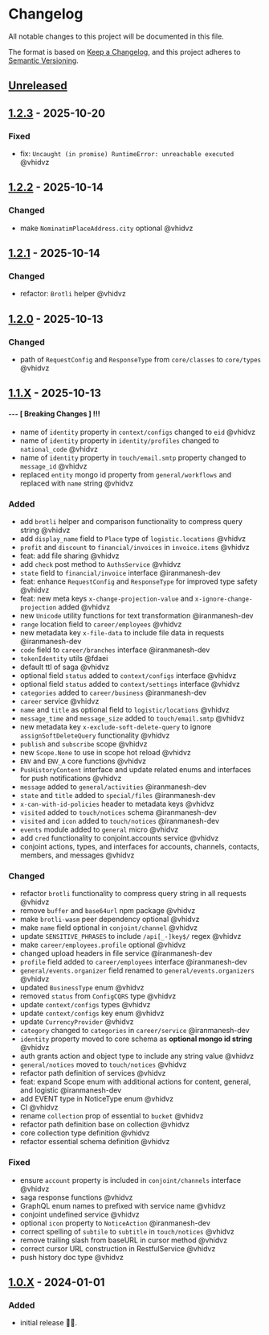 # Changelog

All notable changes to this project will be documented in this file.

The format is based on [Keep a Changelog](https://keepachangelog.com/en/1.1.0/),
and this project adheres to [Semantic Versioning](https://semver.org/spec/v2.0.0.html).

## [Unreleased]

## [1.2.3] - 2025-10-20

### Fixed

- fix: `Uncaught (in promise) RuntimeError: unreachable executed` @vhidvz

## [1.2.2] - 2025-10-14

### Changed

- make `NominatimPlaceAddress.city` optional @vhidvz

## [1.2.1] - 2025-10-14

### Changed

- refactor: `Brotli` helper @vhidvz

## [1.2.0] - 2025-10-13

### Changed

- path of `RequestConfig` and `ResponseType` from `core/classes` to `core/types` @vhidvz

## [1.1.X] - 2025-10-13

#### --- [ Breaking Changes ] !!!

- name of `identity` property in `context/configs` changed to `eid` @vhidvz
- name of `identity` property in `identity/profiles` changed to `national_code` @vhidvz
- name of `identity` property in `touch/email.smtp` property changed to `message_id` @vhidvz
- replaced `entity` mongo id property from `general/workflows` and replaced with `name` string @vhidvz

### Added

- add `brotli` helper and comparison functionality to compress query string @vhidvz
- add `display_name` field to `Place` type of `logistic.locations` @vhidvz
- `profit` and `discount` to `financial/invoices` in `invoice.items` @vhidvz
- feat: add file sharing @vhidvz
- add `check` post method to `AuthsService` @vhidvz
- `state` field to `financial/invoice` interface @iranmanesh-dev
- feat: enhance `RequestConfig` and `ResponseType` for improved type safety @vhidvz
- feat: new meta keys `x-change-projection-value` and `x-ignore-change-projection` added @vhidvz
- new `Unicode` utility functions for text transformation @iranmanesh-dev
- `range` location field to `career/employees` @vhidvz
- new metadata key `x-file-data` to include file data in requests @iranmanesh-dev
- `code` field to `career/branches` interface @iranmanesh-dev
- `tokenIdentity` utils @fdaei
- default ttl of saga @vhidvz
- optional field `status` added to `context/configs` interface @vhidvz
- optional field `status` added to `context/settings` interface @vhidvz
- `categories` added to `career/business` @iranmanesh-dev
- `career` service @vhidvz
- `name` and `title` as optional field to `logistic/locations` @vhidvz
- `message_time` and `message_size` added to `touch/email.smtp` @vhidvz
- new metadata key `x-exclude-soft-delete-query` to ignore `assignSoftDeleteQuery` functionality @vhidvz
- `publish` and `subscribe` scope @vhidvz
- new `Scope.None` to use in scope hot reload @vhidvz
- `ENV` and `ENV_A` core functions @vhidvz
- `PusHistoryContent` interface and update related enums and interfaces for push notifications @vhidvz
- `message` added to `general/activities` @iranmanesh-dev
- `state` and `title` added to `special/files` @iranmanesh-dev
- `x-can-with-id-policies` header to metadata keys @vhidvz
- `visited` added to `touch/notices` schema @iranmanesh-dev
- `visited` and `icon` added to `touch/notices` @iranmanesh-dev
- `events` module added to `general` micro @vhidvz
- add `cred` functionality to conjoint.accounts service @vhidvz
- conjoint actions, types, and interfaces for accounts, channels, contacts, members, and messages @vhidvz

### Changed

- refactor `brotli` functionality to compress query string in all requests @vhidvz
- remove `buffer` and `base64url` npm package @vhidvz
- make `brotli-wasm` peer dependency optional @vhidvz
- make `name` field optional in `conjoint/channel` @vhidvz
- update `SENSITIVE_PHRASES` to include `/api[_-]key$/` regex @vhidvz
- make `career/employees.profile` optional @vhidvz
- changed upload headers in file service @iranmanesh-dev
- `profile` field added to `career/employees` interface @iranmanesh-dev
- `general/events.organizer` field renamed to `general/events.organizers` @vhidvz
- updated `BusinessType` enum @vhidvz
- removed `status` from `ConfigCQRS` type @vhidvz
- update `context/configs` types @vhidvz
- update `context/configs` key enum @vhidvz
- update `CurrencyProvider` @vhidvz
- `category` changed to `categories` in `career/service` @iranmanesh-dev
- `identity` property moved to core schema as **optional mongo id string** @vhidvz
- auth grants action and object type to include any string value @vhidvz
- `general/notices` moved to `touch/notices` @vhidvz
- refactor path definition of services @vhidvz
- feat: expand Scope enum with additional actions for content, general, and logistic @iranmanesh-dev
- add EVENT type in NoticeType enum @vhidvz
- CI @vhidvz
- rename `collection` prop of essential to `bucket` @vhidvz
- refactor path definition base on collection @vhidvz
- core collection type definition @vhidvz
- refactor essential schema definition @vhidvz

### Fixed

- ensure `account` property is included in `conjoint/channels` interface @vhidvz
- saga response functions @vhidvz
- GraphQL enum names to prefixed with service name @vhidvz
- conjoint undefined service @vhidvz
- optional `icon` property to `NoticeAction` @iranmanesh-dev
- correct spelling of `subtile` to `subtitle` in `touch/notices` @vhidvz
- remove trailing slash from baseURL in cursor method @vhidvz
- correct cursor URL construction in RestfulService @vhidvz
- push history doc type @vhidvz

## [1.0.X] - 2024-01-01

### Added

- initial release 🎉​🎊​.

[unreleased]: https://github.com/wenex-org/platform-sdk/compare/1.2.3...HEAD
[1.2.3]: https://github.com/wenex-org/platform-sdk/compare/1.2.2...1.2.3
[1.2.2]: https://github.com/wenex-org/platform-sdk/compare/1.2.1...1.2.2
[1.2.1]: https://github.com/wenex-org/platform-sdk/compare/1.2.0...1.2.1
[1.2.0]: https://github.com/wenex-org/platform-sdk/compare/1.1.53...1.2.0
[1.1.X]: https://github.com/wenex-org/platform-sdk/compare/1.0.56...1.1.53
[1.0.X]: https://github.com/wenex-org/platform-sdk/releases/tag/1.0.56
